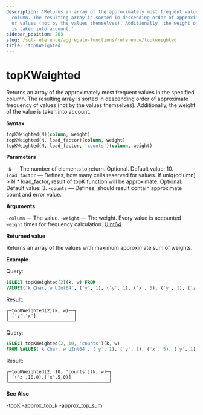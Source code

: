 ```yaml
---
description: 'Returns an array of the approximately most frequent values in the specified
  column. The resulting array is sorted in descending order of approximate frequency
  of values (not by the values themselves). Additionally, the weight of the value
  is taken into account.'
sidebar_position: 203
slug: /sql-reference/aggregate-functions/reference/topkweighted
title: 'topKWeighted'
---
```


# topKWeighted

Returns an array of the approximately most frequent values in the specified column. The resulting array is sorted in descending order of approximate frequency of values (not by the values themselves). Additionally, the weight of the value is taken into account.

**Syntax**

```sql
topKWeighted(N)(column, weight)
topKWeighted(N, load_factor)(column, weight)
topKWeighted(N, load_factor, 'counts')(column, weight)
```

**Parameters**

-`N` — The number of elements to return. Optional. Default value: 10.
-`load_factor` — Defines, how many cells reserved for values. If uniq(column) > N * load_factor, result of topK function will be approximate. Optional. Default value: 3.
-`counts` — Defines, should result contain approximate count and error value.

**Arguments**

-`column` — The value.
-`weight` — The weight. Every value is accounted `weight` times for frequency calculation. [UInt64](../../../sql-reference/data-types/int-uint.md).

**Returned value**

Returns an array of the values with maximum approximate sum of weights.

**Example**

Query:

```sql
SELECT topKWeighted(2)(k, w) FROM
VALUES('k Char, w UInt64', ('y', 1), ('y', 1), ('x', 5), ('y', 1), ('z', 10))
```

Result:

```text
┌─topKWeighted(2)(k, w)──┐
│ ['z','x']              │
└────────────────────────┘
```

Query:

```sql
SELECT topKWeighted(2, 10, 'counts')(k, w)
FROM VALUES('k Char, w UInt64', ('y', 1), ('y', 1), ('x', 5), ('y', 1), ('z', 10))
```

Result:

```text
┌─topKWeighted(2, 10, 'counts')(k, w)─┐
│ [('z',10,0),('x',5,0)]              │
└─────────────────────────────────────┘
```

**See Also**

-[topK](../../../sql-reference/aggregate-functions/reference/topk.md)
-[approx_top_k](../../../sql-reference/aggregate-functions/reference/approxtopk.md)
-[approx_top_sum](../../../sql-reference/aggregate-functions/reference/approxtopsum.md)
